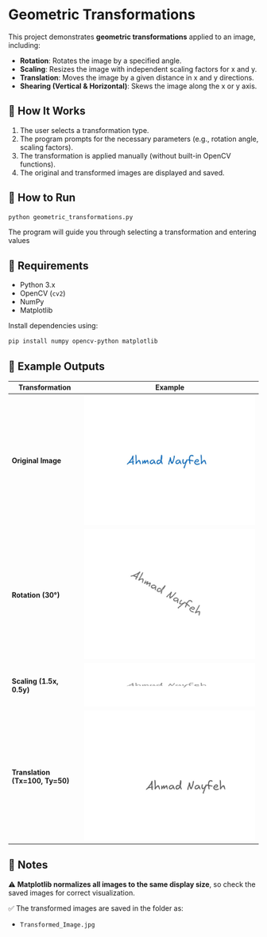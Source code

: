 # Geometric Transformations

This project demonstrates **geometric transformations** applied to an image, including:

- **Rotation**: Rotates the image by a specified angle.
- **Scaling**: Resizes the image with independent scaling factors for x and y.
- **Translation**: Moves the image by a given distance in x and y directions.
- **Shearing (Vertical & Horizontal)**: Skews the image along the x or y axis.

## 🔹 How It Works

1. The user selects a transformation type.
2. The program prompts for the necessary parameters (e.g., rotation angle, scaling factors).
3. The transformation is applied manually (without built-in OpenCV functions).
4. The original and transformed images are displayed and saved.

## 🚀 How to Run
```bash
python geometric_transformations.py
```
The program will guide you through selecting a transformation and entering values

## 📌 Requirements
- Python 3.x
- OpenCV (`cv2`)
- NumPy
- Matplotlib

Install dependencies using:
```bash
pip install numpy opencv-python matplotlib
```

## 📸 Example Outputs
| Transformation | Example |
|---------------|---------|
| **Original Image** | ![Original](Images/Original.jpg) |
| **Rotation (30°)** | ![Rotated](Images/Rotation.jpg) |
| **Scaling (1.5x, 0.5y)** | ![Scaled](Images/Scaling.jpg) |
| **Translation (Tx=100, Ty=50)** | ![Translated](Images/Translation.jpg) |

## 📝 Notes
⚠ **Matplotlib normalizes all images to the same display size**, so check the saved images for correct visualization.

✅ The transformed images are saved in the folder as:
- `Transformed_Image.jpg`
